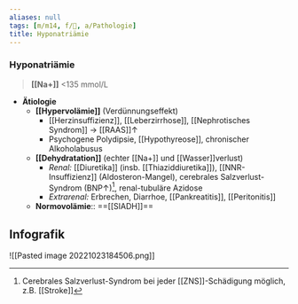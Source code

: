 ```yaml
---
aliases: null
tags: [m/m14, f/🍺, a/Pathologie]
title: Hyponatriämie
---
```

### Hyponatriämie
> **[[Na+]]** <135 mmol/L
- **Ätiologie**
	- **[[Hypervolämie]]** (Verdünnungseffekt)
		- [[Herzinsuffizienz]], [[Leberzirrhose]], [[Nephrotisches Syndrom]] → [[RAAS]]↑
		- Psychogene Polydipsie, [[Hypothyreose]], chronischer Alkoholabusus
	- **[[Dehydratation]]** (echter [[Na+]] und [[Wasser]]verlust)
		- *Renal:* [[Diuretika]] (insb. [[Thiaziddiuretika]]), [[NNR-Insuffizienz]] (Aldosteron-Mangel), cerebrales Salzverlust-Syndrom (BNP↑)[^1], renal-tubuläre Azidose
		- *Extrarenal:* Erbrechen, Diarrhoe, [[Pankreatitis]], [[Peritonitis]]
	- **Normovolämie**:: ==[[SIADH]]==

## Infografik
![[Pasted image 20221023184506.png]]

[^1]: Cerebrales Salzverlust-Syndrom bei jeder [[ZNS]]-Schädigung möglich, z.B. [[Stroke]]